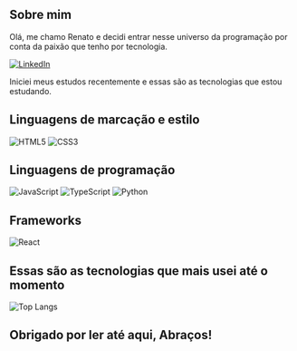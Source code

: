 ## Sobre mim

Olá, me chamo Renato e decidi entrar nesse universo da programação por conta da paixão que tenho por tecnologia.

[![LinkedIn](https://img.shields.io/badge/LinkedIn-000?style=for-the-badge&logo=linkedin&logoColor=0E76A8)](https://www.linkedin.com/in/renatoalvesrbr/)

Iniciei meus estudos recentemente e essas são as tecnologias que estou estudando.

## Linguagens de marcação e estilo
![HTML5](https://img.shields.io/badge/HTML5-000?style=for-the-badge&logo=html5)
![CSS3](https://img.shields.io/badge/CSS3-000?style=for-the-badge&logo=css3&logoColor=264CE4)

## Linguagens de programação
![JavaScript](https://img.shields.io/badge/JavaScript-000?style=for-the-badge&logo=javascript)
![TypeScript](https://img.shields.io/badge/TypeScript-000?style=for-the-badge&logo=typescript)
![Python](https://img.shields.io/badge/Python-000?style=for-the-badge&logo=python)

## Frameworks
![React](https://img.shields.io/badge/React-000?style=for-the-badge&logo=react)

## Essas são as tecnologias que mais usei até o momento

![Top Langs](https://github-readme-stats-git-masterrstaa-rickstaa.vercel.app/api/top-langs/?username=renatoalvesrdev&layout=compact&bg_color=000&border_color=30A3DC&title_color=E94D5F&text_color=FFF)

## Obrigado por ler até aqui, Abraços!